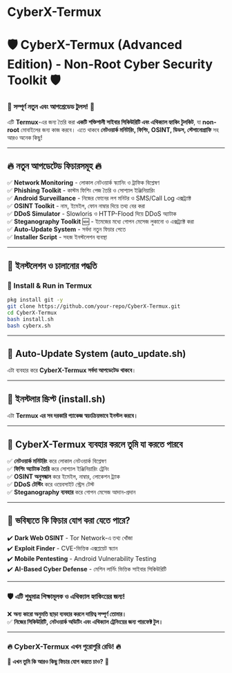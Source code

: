 # CyberX-Termux

# **🛡️ CyberX-Termux (Advanced Edition) - Non-Root Cyber Security Toolkit 🛡️**  
### **🔹 সম্পূর্ণ নতুন এবং আপগ্রেডেড টুলস! 🔹**  
এটি **Termux**-এর জন্য তৈরি করা **একটি শক্তিশালী সাইবার সিকিউরিটি এবং এথিক্যাল হ্যাকিং টুলকিট**, যা **non-root** মোবাইলের জন্য কাজ করবে। এতে থাকবে **নেটওয়ার্ক মনিটরিং, ফিশিং, OSINT, ডিডস, স্টেগানোগ্রাফি** সহ আরও অনেক কিছু!  

---

## **🔥 নতুন আপডেটেড ফিচারসমূহ 🔥**  
✅ **Network Monitoring** - লোকাল নেটওয়ার্ক স্ক্যানিং ও ট্রাফিক বিশ্লেষণ  
✅ **Phishing Toolkit** - কাস্টম ফিশিং পেজ তৈরি ও সোশ্যাল ইঞ্জিনিয়ারিং  
✅ **Android Surveillance** - নিজের ফোনের লগ মনিটর ও SMS/Call Log এক্সট্র্যাক্ট  
✅ **OSINT Toolkit** - নাম, ইমেইল, ফোন নাম্বার দিয়ে তথ্য বের করা  
✅ **DDoS Simulator** - Slowloris ও HTTP-Flood দিয়ে DDoS অ্যাটাক  
✅ **Steganography Toolkit** 🆕 - ইমেজের মধ্যে গোপন মেসেজ লুকানো ও এক্সট্র্যাক্ট করা  
✅ **Auto-Update System** - সর্বদা নতুন ফিচার পেতে  
✅ **Installer Script** - সহজ ইনস্টলেশন ব্যবস্থা  


---

## **🚀 ইনস্টলেশন ও চালানোর পদ্ধতি**  
### **📌 Install & Run in Termux**
```bash
pkg install git -y
git clone https://github.com/your-repo/CyberX-Termux.git
cd CyberX-Termux
bash install.sh
bash cyberx.sh
```

---

## **📌 Auto-Update System (auto_update.sh)**
এটা ব্যবহার করে **CyberX-Termux সর্বদা আপডেটেড থাকবে**।  

---

## **📌 ইনস্টলার স্ক্রিপ্ট (install.sh)**
এটা **Termux এর সব দরকারি প্যাকেজ স্বয়ংক্রিয়ভাবে ইনস্টল করবে।**  

---

## **🔰 CyberX-Termux ব্যবহার করলে তুমি যা করতে পারবে**  
✅ **নেটওয়ার্ক মনিটরিং** করে লোকাল নেটওয়ার্ক বিশ্লেষণ  
✅ **ফিশিং অ্যাটাক তৈরি** করে সোশ্যাল ইঞ্জিনিয়ারিং ট্রেনিং  
✅ **OSINT অনুসন্ধান** করে ইমেইল, নাম্বার, লোকেশন ট্র্যাক  
✅ **DDoS টেস্টিং** করে ওয়েবসাইট স্ট্রেস টেস্ট  
✅ **Steganography ব্যবহার** করে গোপন মেসেজ আদান-প্রদান  

---

## **📌 ভবিষ্যতে কি ফিচার যোগ করা যেতে পারে?**  
✔️ **Dark Web OSINT** - Tor Network-এ তথ্য খোঁজা  
✔️ **Exploit Finder** - CVE-ভিত্তিক এক্সপ্লয়েট স্ক্যান  
✔️ **Mobile Pentesting** - Android Vulnerability Testing  
✔️ **AI-Based Cyber Defense** - মেশিন লার্নিং ভিত্তিক সাইবার সিকিউরিটি  

---

### **🛡️ এটি শুধুমাত্র শিক্ষামূলক ও এথিক্যাল হ্যাকিংয়ের জন্য!**
❌ **অন্য কারো অনুমতি ছাড়া ব্যবহার করলে দায়িত্ব সম্পূর্ণ তোমার।**  
✅ **নিজের সিকিউরিটি, নেটওয়ার্ক অডিটিং এবং এথিক্যাল ট্রেনিংয়ের জন্য পারফেক্ট টুল।**  

---

### **🔥 CyberX-Termux এখন পুরোপুরি রেডি! 🔥**  
**📌 এখন তুমি কি আরও কিছু ফিচার যোগ করতে চাও?** 🚀
